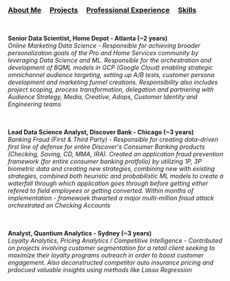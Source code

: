<br />


### [About Me](https://vermaph.github.io/)&nbsp; &nbsp; &nbsp;[Projects](./projects.html)&nbsp; &nbsp; &nbsp;[Professional Experience](./experience.html)&nbsp; &nbsp; &nbsp;[Skills](./skills.html)<br />

<br/>

**Senior Data Scientist, Home Depot - Atlanta (~2 years)<br />**
  *Online Marketing Data Science - Responsible for achieving broader personalization goals of the Pro and Home Services community by leveraging Data Science and ML. Responsible for the orchestration and development of BQML models in GCP (Google Cloud) enabling strategic omnichannel audience targeting, setting up A/B tests, customer persona development and marketing funnel creations. Responsibility also includes project scoping, process transformation, delegation and partnering with Audience Strategy, Media, Creative, Adops, Customer Identity and Engineering teams*<br />
  <br />
  <br />


**Lead Data Science Analyst, Discover Bank - Chicago (~3 years)<br />**
  *Banking Fraud (First & Third Party) - Responsible for creating data-driven first line of defense for entire Discover's Consumer Banking products (Checking, Saving, CD, MMA, IRA). Created an application fraud prevention framework (for entire consumer banking protfolio) by utilizing 1P, 3P biometric data and creating new strategies, combining new with existing strategies, combined both heuristic and probabilistic ML models to create a waterfall through which application goes through before getting either refered to field employees or getting converted. Within months of implementation - framewoek thwarted a major multi-million fraud attack orchestrated on Checking Accounts*<br />
  <br />
  <br />


**Analyst, Quantium Analytics - Sydney (~3 years)<br />**
  *Loyalty Analytics, Pricing Analytics / Competitive Intelligence - Contributed on projects involving customer segmentation for a retail client seeking to maximize their loyalty programs outreach in order to boost customer engagement. Also deconstructed competitor auto insurance pricing and prdocued valuable insights using methods like Lasso Regression*<br />
  <br />
  <br />


<!-- Google tag (gtag.js) -->
<script async src="https://www.googletagmanager.com/gtag/js?id=G-NSNZ1PS7E4"></script>
<script>
  window.dataLayer = window.dataLayer || [];
  function gtag(){dataLayer.push(arguments);}
  gtag('js', new Date());

  gtag('config', 'G-NSNZ1PS7E4');
</script>


